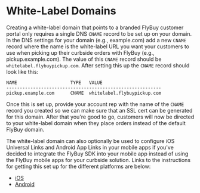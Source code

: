 # White-Label Domains

Creating a white-label domain that points to a branded FlyBuy customer portal only requires a single DNS `CNAME` record to be set up on your domain. In the DNS settings for your domain (e.g., example.com) add a new `CNAME` record where the name is the white-label URL you want your customers to use when picking up their curbside orders with FlyBuy (e.g., pickup.example.com). The value of this `CNAME` record should be `whitelabel.flybuypickup.com`. After setting this up the `CNAME` record should look like this:

```
NAME                    TYPE   VALUE
----------------------------------------------------------
pickup.example.com      CNAME  whitelabel.flybuypickup.com
```

Once this is set up, provide your account rep with the name of the `CNAME` record you created so we can make sure that an SSL cert can be generated for this domain.  After that you're good to go, customers will now be directed to your white-label domain when they place orders instead of the default FlyBuy domain.

The white-label domain can also optionally be used to configure iOS Universal Links and Android App Links in your mobile apps if you've decided to integrate the FlyBuy SDK into your mobile app instead of using the FlyBuy mobile apps for your curbside solution.  Links to the instructions for getting this set up for the different platforms are below:

- [iOS](https://github.com/RadiusNetworks/flybuy-ios/blob/master/doc/universal_links.md)
- [Android](https://github.com/RadiusNetworks/flybuy-android/blob/master/doc/app_links.md)
